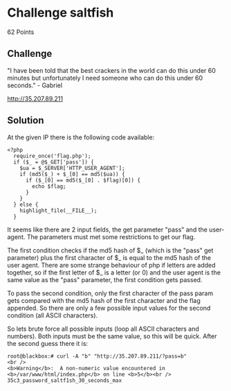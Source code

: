 # Challenge saltfish

62 Points

## Challenge

"I have been told that the best crackers in the world can do this under 60 minutes but unfortunately I need someone who can do this under 60 seconds." - Gabriel

http://35.207.89.211

## Solution

At the given IP there is the following code available:

```
<?php
  require_once('flag.php');
  if ($_ = @$_GET['pass']) {
    $ua = $_SERVER['HTTP_USER_AGENT'];
    if (md5($_) + $_[0] == md5($ua)) {
      if ($_[0] == md5($_[0] . $flag)[0]) {
        echo $flag;
      }
    }
  } else {
    highlight_file(__FILE__);
  }

```

It seems like there are 2 input fields, the get parameter "pass" and the user-agent. The parameters must met some restrictions to get our flag.

The first condition checks if the md5 hash of $_ (which is the "pass" get parameter) plus the first character of $_ is equal to the md5 hash of the user agent. There are some strange behaviour of php if letters are added together, so if the first letter of $_ is a letter (or 0) and the user agent is the same value as the "pass" parameter, the first condition gets passed.

To pass the second condition, only the first character of the pass param gets compared with the md5 hash of the first character and the flag appended. So there are only a few possible input values for the second condition (all ASCII characters).

So lets brute force all possible inputs (loop all ASCII characters and numbers). Both inputs must be the same value, so this will be quick. After the second guess there it is:

```
root@blackbox:# curl -A "b" "http://35.207.89.211/?pass=b"
<br />
<b>Warning</b>:  A non-numeric value encountered in <b>/var/www/html/index.php</b> on line <b>5</b><br />
35c3_password_saltf1sh_30_seconds_max
```

